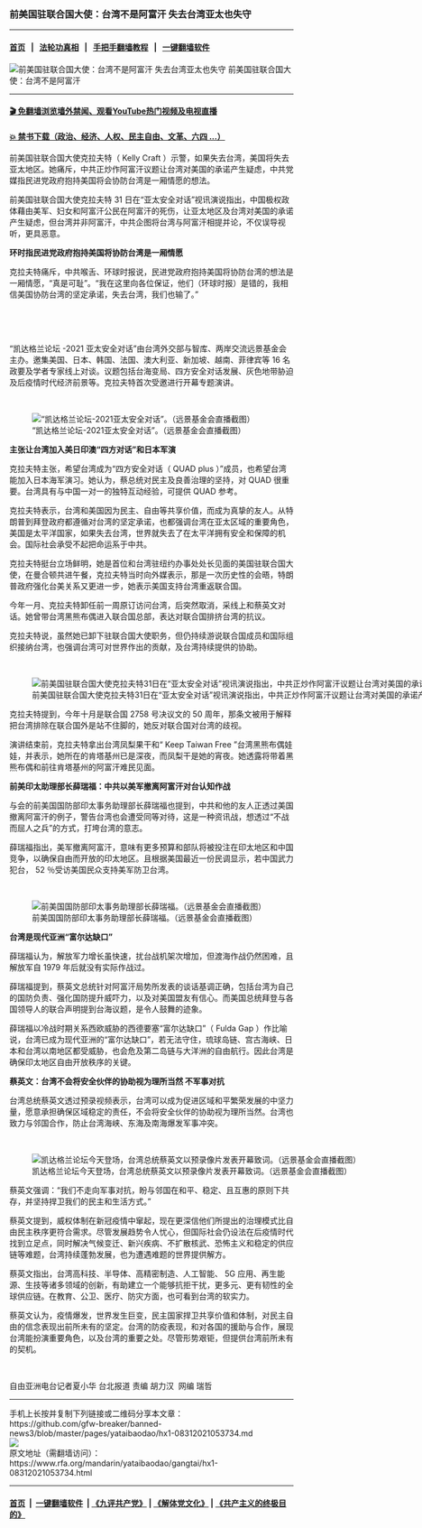 ### 前美国驻联合国大使：台湾不是阿富汗   失去台湾亚太也失守
------------------------

#### [首页](https://github.com/gfw-breaker/banned-news3/blob/master/README.md) &nbsp;&nbsp;|&nbsp;&nbsp; [法轮功真相](https://github.com/begood0513/basic/blob/master/README.md)  &nbsp;&nbsp;|&nbsp;&nbsp; [手把手翻墙教程](https://github.com/gfw-breaker/guides/wiki)  &nbsp;&nbsp;|&nbsp;&nbsp; [一键翻墙软件](https://github.com/gfw-breaker/nogfw/blob/master/README.md)  



<div id="headerimg">
 <img alt="前美国驻联合国大使：台湾不是阿富汗   失去台湾亚太也失守" src="https://www.rfa.org/mandarin/yataibaodao/gangtai/hx1-08312021053734.html/@@images/3d35758b-67f6-43e6-8c81-0fe40af55abf.png" title="前美国驻联合国大使：台湾不是阿富汗   失去台湾亚太也失守"/>
 <span class="lead_image_caption">
  前美国驻联合国大使：台湾不是阿富汗
 </span>
 <!-- zoomattribute -->
</div>

<hr/>


#### [ 🎬  免翻墙浏览墙外禁闻、观看YouTube热门视频及电视直播](https://github.com/gfw-breaker/HelloWorld)

#### [ 💥  禁书下载（政治、经济、人权、民主自由、文革、六四 ...）](https://github.com/gfw-breaker/books/blob/master/README.md)

<div id="storytext">
 <p>
  <span style="font-weight: 400;">
   前美国驻联合国大使克拉夫特（
  </span>
  <span style="font-weight: 400;">
   Kelly Craft
  </span>
  <span style="font-weight: 400;">
   ）示警，如果失去台湾，美国将失去亚太地区。她痛斥，中共正炒作阿富汗议题让台湾对美国的承诺产生疑虑，中共党媒指民进党政府抱持美国将会协防台湾是一厢情愿的想法。
  </span>
 </p>
 <p>
  <span style="font-weight: 400;">
   前美国驻联合国大使克拉夫特
  </span>
  <span style="font-weight: 400;">
   31
  </span>
  <span style="font-weight: 400;">
   日在“亚太安全对话”视讯演说指出，中国极权政体藉由美军、妇女和阿富汗公民在阿富汗的死伤，让亚太地区及台湾对美国的承诺产生疑虑，但台湾并非阿富汗，中共企图将台湾与阿富汗相提并论，不仅误导视听，更具恶意。
  </span>
 </p>
 <p>
  <b>
   环时指民进党政府抱持美国将协防台湾是一厢情愿
  </b>
  <b>
  </b>
 </p>
 <p>
  <span style="font-weight: 400;">
   克拉夫特痛斥，中共喉舌、环球时报说，民进党政府抱持美国将协防台湾的想法是一厢情愿，“真是可耻”。“我在这里向各位保证，他们（环球时报）是错的，我相信美国协防台湾的坚定承诺，失去台湾，我们也输了。”
  </span>
 </p>
 <p>
  <br/>
 </p>
 <p>
  <br/>
 </p>
 <p>
  <span style="font-weight: 400;">
   “凯达格兰论坛
  </span>
  <span style="font-weight: 400;">
   -2021
  </span>
  <span style="font-weight: 400;">
   亚太安全对话”由台湾外交部与智库、两岸交流远景基金会主办。邀集美国、日本、韩国、法国、澳大利亚、新加坡、越南、菲律宾等
  </span>
  <span style="font-weight: 400;">
   16
  </span>
  <span style="font-weight: 400;">
   名政要及学者专家线上对谈。议题包括台海变局、四方安全对话发展、灰色地带胁迫及后疫情时代经济前景等。克拉夫特首次受邀进行开幕专题演讲。
  </span>
 </p>
 <p>
  <br/>
 </p>
 <p>
  <span style="font-weight: 400;">
   <figure class="image-richtext image-inline captioned" style="width:1500px;">
    <img alt="“凯达格兰论坛-2021亚太安全对话”。（远景基金会直播截图）" src="https://www.rfa.org/mandarin/yataibaodao/gangtai/hx1-08312021053734.html/4.jpg/@@images/76bb5c1c-b050-4410-9320-4147e79ac0c5.jpeg" title="4.jpg"/>
    <figcaption class="image-caption">
     “凯达格兰论坛-2021亚太安全对话”。（远景基金会直播截图）
    </figcaption>
    <small>
    </small>
   </figure>
  </span>
 </p>
 <p>
  <b>
   主张让台湾加入美日印澳“四方对话”和日本军演
  </b>
 </p>
 <p>
  <span style="font-weight: 400;">
   克拉夫特主张，希望台湾成为“四方安全对话（
  </span>
  <span style="font-weight: 400;">
   QUAD plus
  </span>
  <span style="font-weight: 400;">
   ）”成员，也希望台湾能加入日本海军演习。她认为，蔡总统对民主及良善治理的坚持，对
  </span>
  <span style="font-weight: 400;">
   QUAD
  </span>
  <span style="font-weight: 400;">
   很重要。台湾具有与中国一对一的独特互动经验，可提供
  </span>
  <span style="font-weight: 400;">
   QUAD
  </span>
  <span style="font-weight: 400;">
   参考。
  </span>
 </p>
 <p>
  <span style="font-weight: 400;">
   克拉夫特表示，台湾和美国因为民主、自由等共享价值，而成为真挚的友人。从特朗普到拜登政府都遵循对台湾的坚定承诺，也都强调台湾在亚太区域的重要角色，美国是太平洋国家，如果失去台湾，世界就失去了在太平洋拥有安全和保障的机会。国际社会承受不起把命运系于中共。
  </span>
 </p>
 <p>
  <span style="font-weight: 400;">
   克拉夫特挺台立场鲜明，她是首位和台湾驻纽约办事处处长见面的美国驻联合国大使，在曼合顿共进午餐，克拉夫特当时向外媒表示，那是一次历史性的会晤，特朗普政府强化台美关系又更进一步，她表示美国支持台湾重返联合国。
  </span>
 </p>
 <p>
  <span style="font-weight: 400;">
   今年一月、克拉夫特卸任前一周原订访问台湾，后突然取消，采线上和蔡英文对话。她曾带台湾黑熊布偶进入联合国总部，表达对联合国排挤台湾的抗议。
  </span>
 </p>
 <p>
  <span style="font-weight: 400;">
   克拉夫特说，虽然她已卸下驻联合国大使职务，但仍持续游说联合国成员和国际组织接纳台湾，也强调台湾可对世界作出的贡献，及台湾持续提供的协助。
  </span>
 </p>
 <p>
  <br/>
 </p>
 <p>
  <span style="font-weight: 400;">
   <figure class="image-richtext image-inline captioned" style="width:1500px;">
    <img alt="前美国驻联合国大使克拉夫特31日在“亚太安全对话”视讯演说指出，中共正炒作阿富汗议题让台湾对美国的承诺产生疑虑，中共党媒指民进党政府抱持美国将会协防台湾是一厢情愿的想法。（远景基金会直播截图）" src="https://www.rfa.org/mandarin/yataibaodao/gangtai/hx1-08312021053734.html/untitled-1.jpg/@@images/4245d80b-7439-41e0-b0de-fc1d7eccab71.jpeg" title="Untitled-1.jpg"/>
    <figcaption class="image-caption">
     前美国驻联合国大使克拉夫特31日在“亚太安全对话”视讯演说指出，中共正炒作阿富汗议题让台湾对美国的承诺产生疑虑，中共党媒指民进党政府抱持美国将会协防台湾是一厢情愿的想法。（远景基金会直播截图）
    </figcaption>
    <small>
    </small>
   </figure>
  </span>
 </p>
 <p>
  <span style="font-weight: 400;">
   克拉夫特提到，今年十月是联合国
  </span>
  <span style="font-weight: 400;">
   2758
  </span>
  <span style="font-weight: 400;">
   号决议文的
  </span>
  <span style="font-weight: 400;">
   50
  </span>
  <span style="font-weight: 400;">
   周年，那条文被用于解释把台湾排除在联合国外是站不住脚的，她反对联合国对台湾的歧视。
  </span>
 </p>
 <p>
  <span style="font-weight: 400;">
   演讲结束前，克拉夫特拿出台湾凤梨果干和“
  </span>
  <span style="font-weight: 400;">
   Keep Taiwan Free
  </span>
  <span style="font-weight: 400;">
   ”台湾黑熊布偶娃娃，并表示，她所在的肯塔基州已是深夜，而凤梨干是她的宵夜。她透露将带着黑熊布偶和前往肯塔基州的阿富汗难民见面。
  </span>
 </p>
 <p>
  <b>
   前美印太助理部长薛瑞福：中共以美军撤离阿富汗对台认知作战
  </b>
 </p>
 <p>
  <span style="font-weight: 400;">
   与会的前美国国防部印太事务助理部长薛瑞福也提到，中共和他的友人正透过美国撤离阿富汗的例子，警告台湾也会遭受同等对待，这是一种资讯战，想透过“不战而屈人之兵”的方式，打垮台湾的意志。
  </span>
 </p>
 <p>
  <span style="font-weight: 400;">
   薛瑞福指出，美军撤离阿富汗，意味有更多预算和部队将被投注在印太地区和中国竞争，以确保自由而开放的印太地区。且根据美国最近一份民调显示，若中国武力犯台，
  </span>
  <span style="font-weight: 400;">
   52
  </span>
  <span style="font-weight: 400;">
   ％受访美国民众支持美军防卫台湾。
  </span>
 </p>
 <p>
  <br/>
 </p>
 <p>
  <span style="font-weight: 400;">
   <figure class="image-richtext image-inline captioned" style="width:1500px;">
    <img alt="前美国国防部印太事务助理部长薛瑞福。（远景基金会直播截图）" src="https://www.rfa.org/mandarin/yataibaodao/gangtai/hx1-08312021053734.html/2.jpg/@@images/667b88ec-cb08-4cc3-8c79-2798eab64d74.jpeg" title="2.jpg"/>
    <figcaption class="image-caption">
     前美国国防部印太事务助理部长薛瑞福。（远景基金会直播截图）
    </figcaption>
    <small>
    </small>
   </figure>
  </span>
 </p>
 <p>
  <b>
   台湾是现代亚洲“富尔达缺口”
  </b>
 </p>
 <p>
  <span style="font-weight: 400;">
   薛瑞福认为，解放军力增长虽快速，扰台战机架次增加，但渡海作战仍然困难，且解放军自
  </span>
  <span style="font-weight: 400;">
   1979
  </span>
  <span style="font-weight: 400;">
   年后就没有实际作战过。
  </span>
 </p>
 <p>
  <span style="font-weight: 400;">
   薛瑞福提到，蔡英文总统针对阿富汗局势所发表的谈话基调正确，包括台湾为自己的国防负责、强化国防提升威吓力，以及对美国盟友有信心。而美国总统拜登与各国领导人的联合声明提到台海议题，是令人鼓舞的迹象。
  </span>
 </p>
 <p>
  <span style="font-weight: 400;">
   薛瑞福以冷战时期关系西欧威胁的西德要塞“富尔达缺口”（
  </span>
  <span style="font-weight: 400;">
   Fulda Gap
  </span>
  <span style="font-weight: 400;">
   ）作比喻说，台湾已成为现代亚洲的“富尔达缺口”，若无法守住，琉球岛链、宫古海峡、日本和台湾以南地区都受威胁，也会危及第二岛链与大洋洲的自由航行。因此台湾是确保印太地区自由开放秩序的关键。
  </span>
 </p>
 <p>
  <b>
   蔡英文：台湾不会将安全伙伴的协助视为理所当然
  </b>
  <b>
   不军事对抗
  </b>
 </p>
 <p>
  <span style="font-weight: 400;">
   台湾总统蔡英文透过预录视频表示，台湾可以成为促进区域和平繁荣发展的中坚力量，愿意承担确保区域稳定的责任，不会将安全伙伴的协助视为理所当然。台湾也致力与邻国合作，防止台湾海峡、东海及南海爆发军事冲突。
  </span>
 </p>
 <p>
  <br/>
 </p>
 <p>
  <span style="font-weight: 400;">
   <figure class="image-richtext image-inline captioned" style="width:800px;">
    <img alt="凯达格兰论坛今天登场，台湾总统蔡英文以预录像片发表开幕致词。（远景基金会直播截图）" src="https://www.rfa.org/mandarin/yataibaodao/gangtai/hx1-08312021053734.html/3655723_1_1.jpg/@@images/9251115d-e32f-4f2b-a2c4-ebf6c47bf121.jpeg" title="3655723_1_1.jpg"/>
    <figcaption class="image-caption">
     凯达格兰论坛今天登场，台湾总统蔡英文以预录像片发表开幕致词。（远景基金会直播截图）
    </figcaption>
    <small>
    </small>
   </figure>
  </span>
 </p>
 <p>
  <span style="font-weight: 400;">
   蔡英文强调：“我们不走向军事对抗，盼与邻国在和平、稳定、且互惠的原则下共存，并坚持捍卫我们的民主和生活方式。”
  </span>
 </p>
 <p>
  <span style="font-weight: 400;">
   蔡英文提到，威权体制在新冠疫情中窜起，现在更深信他们所提出的治理模式比自由民主秩序更符合需求。尽管发展趋势令人忧心，但国际社会仍设法在后疫情时代找到立足点，同时解决气候变迁、新兴疾病、不扩散核武、恐怖主义和稳定的供应链等难题，台湾持续蓬勃发展，也为遭遇难题的世界提供解方。
  </span>
 </p>
 <p>
  <span style="font-weight: 400;">
   蔡英文指出，台湾高科技、半导体、高精密制造、人工智能、
  </span>
  <span style="font-weight: 400;">
   5G
  </span>
  <span style="font-weight: 400;">
   应用、再生能源、生技等诸多领域的创新，有助建立一个能够抗拒干扰，更多元、更有韧性的全球供应链。在教育、公卫、医疗、防灾方面，也可看到台湾的软实力。
  </span>
 </p>
 <p>
  <span style="font-weight: 400;">
   蔡英文认为，疫情爆发，世界发生巨变，民主国家捍卫共享价值和体制，对民主自由的信念表现出前所未有的坚定。台湾的防疫表现，和对各国的援助与合作，展现台湾能扮演重要角色，以及台湾的重要之处。尽管形势艰钜，但提供台湾前所未有的契机。
  </span>
 </p>
 <p>
  <br/>
 </p>
 <p>
  <span style="font-weight: 400;">
   自由亚洲电台记者夏小华
  </span>
  <span style="font-weight: 400;">
   台北报道
  </span>
  <span style="font-weight: 400;">
  </span>
  <span style="font-weight: 400;">
   责编
  </span>
  <span style="font-weight: 400;">
   胡力汉  网编 瑞哲
   <br/>
  </span>
 </p>
</div>

<hr/>
手机上长按并复制下列链接或二维码分享本文章：<br/>
https://github.com/gfw-breaker/banned-news3/blob/master/pages/yataibaodao/hx1-08312021053734.md <br/>
<a href='https://github.com/gfw-breaker/banned-news3/blob/master/pages/yataibaodao/hx1-08312021053734.md'><img src='https://github.com/gfw-breaker/banned-news3/blob/master/pages/yataibaodao/hx1-08312021053734.md.png'/></a> <br/>
原文地址（需翻墙访问）：https://www.rfa.org/mandarin/yataibaodao/gangtai/hx1-08312021053734.html


------------------------
#### [首页](https://github.com/gfw-breaker/banned-news3/blob/master/README.md) &nbsp;|&nbsp; [一键翻墙软件](https://github.com/gfw-breaker/nogfw/blob/master/README.md) &nbsp;| [《九评共产党》](https://github.com/gfw-breaker/9ping.md/blob/master/README.md#九评之一评共产党是什么) | [《解体党文化》](https://github.com/gfw-breaker/jtdwh.md/blob/master/README.md) | [《共产主义的终极目的》](https://github.com/gfw-breaker/gczydzjmd.md/blob/master/README.md)


<img src='http://gfw-breaker.win/banned-news3/pages/yataibaodao/hx1-08312021053734.md' width='0px' height='0px'/>
